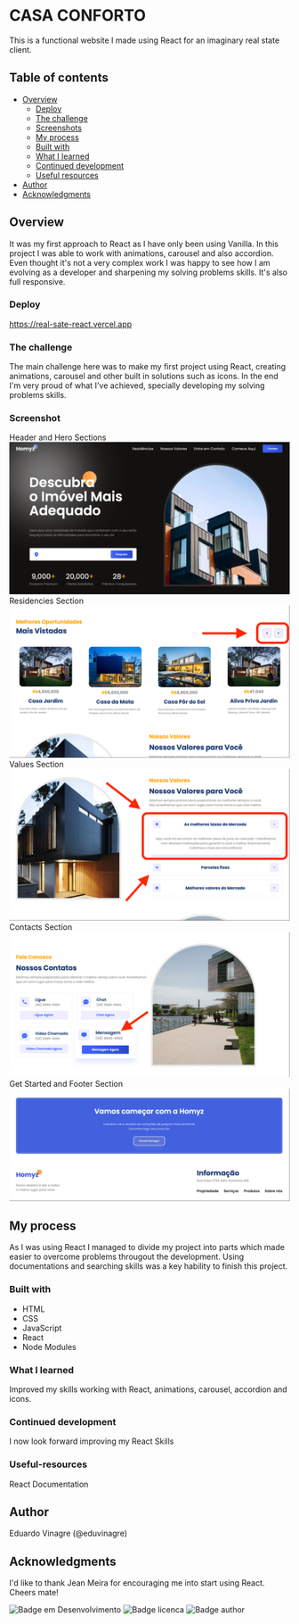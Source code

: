 # CASA CONFORTO

This is a functional website I made using React for an imaginary real state client. 

## Table of contents

- [Overview](#overview)
  - [Deploy](#deploy )
  - [The challenge](#the-challenge)
  - [Screenshots](#screenshot)
  - [My process](#my-process)
  - [Built with](#built-with)
  - [What I learned](#what-i-learned)
  - [Continued development](#continued-development)
  - [Useful resources](#useful-resources)
- [Author](#author)
- [Acknowledgments](#acknowledgments)


## Overview

It was my first approach to React as I have only been using Vanilla. In this project I was able to work with animations, carousel and also accordion. Even thought it's not a very complex work I was happy to see how I am evolving as a developer and sharpening my solving problems skills. It's also full responsive.

### Deploy

https://real-sate-react.vercel.app

### The challenge

The main challenge here was to make my first project using React, creating animations, carousel and other built in solutions such as icons. In the end I'm very proud of what I've achieved, specially developing my solving problems skills.

### Screenshot

Header and Hero Sections
![](./screenshot.png)
Residencies Section
![](./screenshot2.png)
Values Section
![](./screenshot3.png)
Contacts Section
![](./screenshot4.png)
Get Started and Footer Section
![](./screenshot5.png)


## My process

As I was using React I managed to divide my project into parts which made easier to overcome problems througout the development. Using documentations and searching skills was a key hability to finish this project.

### Built with

- HTML
- CSS
- JavaScript
- React
- Node Modules

### What I learned

Improved my skills working with React, animations, carousel, accordion and icons.

### Continued development

I now look forward improving my React Skills

### Useful-resources

React Documentation

## Author

Eduardo Vinagre (@eduvinagre)

## Acknowledgments

I'd like to thank Jean Meira for encouraging me into start using React. Cheers mate!

![Badge em Desenvolvimento](https://img.shields.io/badge/SATUS-FINISHED-green)
![Badge licenca](https://img.shields.io/badge/License-MIT-lightgrey)
![Badge author](https://img.shields.io/badge/Author-%40eduvinagre-informational)
